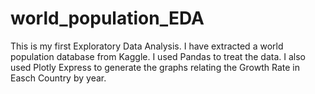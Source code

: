 # world_population_EDA
This is my first Exploratory Data Analysis. I have extracted a world population database from Kaggle. I used Pandas to treat the data. I also used Plotly Express to generate the graphs relating the Growth Rate in Easch Country by year.
